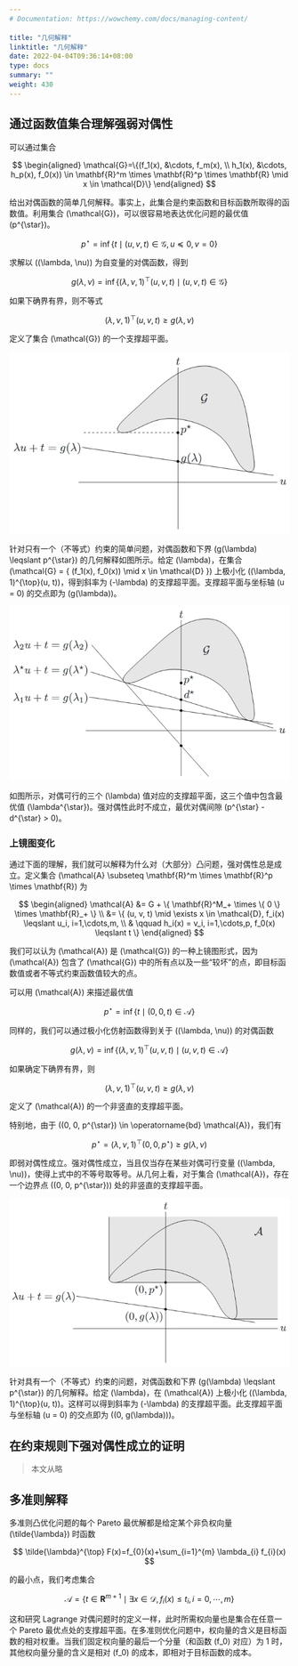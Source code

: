 ```yaml
---
# Documentation: https://wowchemy.com/docs/managing-content/

title: "几何解释"
linktitle: "几何解释"
date: 2022-04-04T09:36:14+08:00
type: docs
summary: ""
weight: 430
---
```


<!--more-->

## 通过函数值集合理解强弱对偶性

可以通过集合

$$
\begin{aligned}
    \mathcal{G}=\{(f_1(x), &\cdots, f_m(x), \\
    h_1(x), &\cdots, h_p(x), f_0(x)) \in \mathbf{R}^m \times \mathbf{R}^p \times \mathbf{R} \mid x \in \mathcal{D}\}
\end{aligned}
$$

给出对偶函数的简单几何解释。事实上，此集合是约束函数和目标函数所取得的函数值。利用集合 \(\mathcal{G}\)，可以很容易地表达优化问题的最优值 \(p^{\star}\)。

$$
p^{\star} = \inf \{ t \mid (u, v, t) \in \mathcal{G}, u \preceq 0, v = 0 \}
$$

求解以 \((\lambda, \nu)\) 为自变量的对偶函数，得到

$$
g(\lambda, \nu) = \inf \{ (\lambda, \nu, 1)^{\top}(u, v, t) \mid (u, v, t) \in \mathcal{G} \}
$$

如果下确界有界，则不等式

$$
(\lambda, \nu, 1)^{\top}(u, v, t) \geqslant g(\lambda, \nu)
$$

定义了集合 \(\mathcal{G}\) 的一个支撑超平面。

![](897997886a439447b91c46f904a12846.png)

针对只有一个（不等式）约束的简单问题，对偶函数和下界 \(g(\lambda) \leqslant p^{\star}\) 的几何解释如图所示。给定 \(\lambda\)，在集合 \(\mathcal{G} = \{ (f_1(x), f_0(x)) \mid x \in \mathcal{D} \}\) 上极小化 \((\lambda, 1)^{\top}(u, t)\)，得到斜率为 \(-\lambda\) 的支撑超平面。支撑超平面与坐标轴 \(u = 0\) 的交点即为 \(g(\lambda)\)。

![](7204d4d29db53fea908026c9cc979065.png)

如图所示，对偶可行的三个 \(\lambda\) 值对应的支撑超平面，这三个值中包含最优值 \(\lambda^{\star}\)。强对偶性此时不成立，最优对偶间隙 \(p^{\star} - d^{\star} > 0\)。

### 上镜图变化

通过下面的理解，我们就可以解释为什么对（大部分）凸问题，强对偶性总是成立。定义集合 \(\mathcal{A} \subseteq \mathbf{R}^m \times \mathbf{R}^p \times \mathbf{R}\) 为

$$
\begin{aligned}
    \mathcal{A} &= G + \{ \mathbf{R}^M_+ \times \{ 0 \} \times \mathbf{R}_+ \} \\
    &= \{ (u, v, t) \mid \exists x \in \mathcal{D}, f_i(x) \leqslant u_i, i=1,\cdots,m, \\
    & \qquad h_i(x) = v_i, i=1,\cdots,p, f_0(x) \leqslant t \}
\end{aligned}
$$

我们可以认为 \(\mathcal{A}\) 是 \(\mathcal{G}\) 的一种上镜图形式，因为 \(\mathcal{A}\) 包含了 \(\mathcal{G}\) 中的所有点以及一些“较坏”的点，即目标函数值或者不等式约束函数值较大的点。

可以用 \(\mathcal{A}\) 来描述最优值

$$
p^{\star}=\inf \{t \mid (0,0,t) \in \mathcal{A}\}
$$

同样的，我们可以通过极小化仿射函数得到关于 \((\lambda, \nu)\) 的对偶函数

$$
g(\lambda, \nu)=\inf \{(\lambda, \nu, 1)^{\top}(u, v, t) \mid(u, v, t) \in \mathcal{A}\}
$$

如果确定下确界有界，则

$$
(\lambda, \nu, 1)^{\top}(u, v, t) \geqslant g(\lambda, \nu)
$$

定义了 \(\mathcal{A}\) 的一个非竖直的支撑超平面。

特别地，由于 \((0, 0, p^{\star}) \in \operatorname{bd} \mathcal{A}\)，我们有

$$
p^{\star} = (\lambda, \nu, 1)^{\top} (0, 0, p^{\star}) \geqslant g(\lambda, \nu)
$$

即弱对偶性成立。强对偶性成立，当且仅当存在某些对偶可行变量 \((\lambda, \nu)\)，使得上式中的不等号取等号。从几何上看，对于集合 \(\mathcal{A}\)，存在一个边界点 \((0, 0, p^{\star})\) 处的非竖直的支撑超平面。

![](165202bc19f9ba9fd8d5b66a32af0a04.png)

针对具有一个（不等式）约束的问题，对偶函数和下界 \(g(\lambda) \leqslant p^{\star}\) 的几何解释。给定 \(\lambda\)，在 \(\mathcal{A}\) 上极小化 \((\lambda, 1)^{\top}(u, t)\)。这样可以得到斜率为 \(-\lambda\) 的支撑超平面。此支撑超平面与坐标轴 \(u = 0\) 的交点即为 \((0, g(\lambda))\)。

## 在约束规则下强对偶性成立的证明

> 本文从略

## 多准则解释

多准则凸优化问题的每个 Pareto 最优解都是给定某个非负权向量 \(\tilde{\lambda}\) 时函数

$$
\tilde{\lambda}^{\top} F(x)=f_{0}(x)+\sum_{i=1}^{m} \lambda_{i} f_{i}(x)
$$

的最小点，我们考虑集合

$$
\mathcal{A}=\left\{ t \in \mathbf{R}^{m+1} \mid \exists x \in \mathcal{D}, f_{i}(x) \leqslant t_{i}, i=0, \cdots, m \right\}
$$

这和研究 Lagrange 对偶问题时的定义一样，此时所需权向量也是集合在任意一个 Pareto 最优点处的支撑超平面。在多准则优化问题中，权向量的含义是目标函数的相对权重。当我们固定权向量的最后一个分量（和函数 \(f_0\) 对应）为 1 时，其他权向量分量的含义是相对 \(f_0\) 的成本，即相对于目标函数的成本。